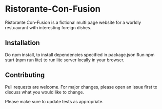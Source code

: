# Ristorante-Con-Fusion

Ristorante Con-Fusion is a fictional multi page website for a worldly restuaurant with interesting foreign dishes.

## Installation

Do npm install, to install dependencies specified in package.json
Run npm start (npm run lite) to run lite server locally in your browser.

## Contributing
Pull requests are welcome. For major changes, please open an issue first to discuss what you would like to change.

Please make sure to update tests as appropriate.
